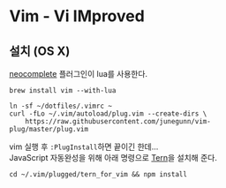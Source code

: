 Vim - Vi IMproved
=================

설치 (OS X)
-----------

[neocomplete](https://github.com/Shougo/neocomplete.vim) 플러그인이 lua를 사용한다.

```Shell
brew install vim --with-lua

ln -sf ~/dotfiles/.vimrc ~
curl -fLo ~/.vim/autoload/plug.vim --create-dirs \
    https://raw.githubusercontent.com/junegunn/vim-plug/master/plug.vim
```

vim 실행 후 `:PlugInstall`하면 끝이긴 한데...  
JavaScript 자동완성을 위해 아래 명령으로 [Tern](http://ternjs.net/)을 설치해 준다.

```Shell
cd ~/.vim/plugged/tern_for_vim && npm install
```
